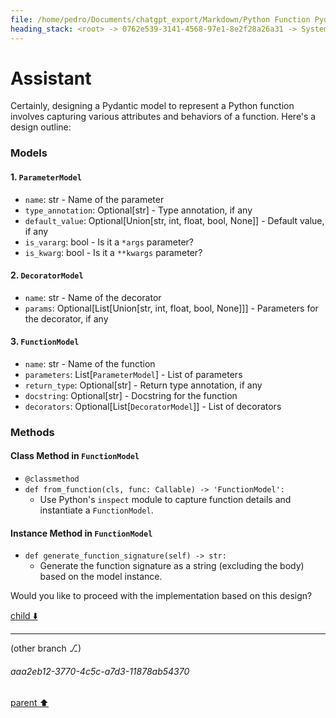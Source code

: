 ```yaml
---
file: /home/pedro/Documents/chatgpt_export/Markdown/Python Function Pydantic Model.md
heading_stack: <root> -> 0762e539-3141-4568-97e1-8e2f28a26a31 -> System -> 7310dbb5-540b-40ba-ba28-f730ab506660 -> System -> aaa26adf-0eb0-4d7d-93a7-d9d284b5c9f3 -> User -> c6015848-a2ab-4b8c-8922-7bf89d9fdf34 -> Assistant
---
```

# Assistant

Certainly, designing a Pydantic model to represent a Python function involves capturing various attributes and behaviors of a function. Here's a design outline:

### Models

#### 1. `ParameterModel`

- `name`: str - Name of the parameter
- `type_annotation`: Optional[str] - Type annotation, if any
- `default_value`: Optional[Union[str, int, float, bool, None]] - Default value, if any
- `is_vararg`: bool - Is it a `*args` parameter?
- `is_kwarg`: bool - Is it a `**kwargs` parameter?

#### 2. `DecoratorModel`

- `name`: str - Name of the decorator
- `params`: Optional[List[Union[str, int, float, bool, None]]] - Parameters for the decorator, if any

#### 3. `FunctionModel`

- `name`: str - Name of the function
- `parameters`: List[`ParameterModel`] - List of parameters
- `return_type`: Optional[str] - Return type annotation, if any
- `docstring`: Optional[str] - Docstring for the function
- `decorators`: Optional[List[`DecoratorModel`]] - List of decorators

### Methods

#### Class Method in `FunctionModel`

- `@classmethod`
- `def from_function(cls, func: Callable) -> 'FunctionModel':`
  - Use Python's `inspect` module to capture function details and instantiate a `FunctionModel`.

#### Instance Method in `FunctionModel`

- `def generate_function_signature(self) -> str:`
  - Generate the function signature as a string (excluding the body) based on the model instance.

Would you like to proceed with the implementation based on this design?

[child ⬇️](#aaa2eb12-3770-4c5c-a7d3-11878ab54370)

---

(other branch ⎇)
###### aaa2eb12-3770-4c5c-a7d3-11878ab54370
[parent ⬆️](#c6015848-a2ab-4b8c-8922-7bf89d9fdf34)

